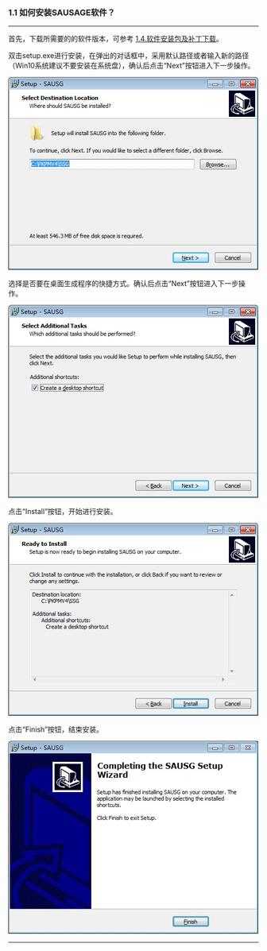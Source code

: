 ### 1.1	如何安装SAUSAGE软件？
---

首先，下载所需要的的软件版本，可参考 [1.4.软件安装包及补丁下载](1.4.软件安装包及补丁下载.md)。

双击setup.exe进行安装，在弹出的对话框中，采用默认路径或者输入新的路径（Win10系统建议不要安装在系统盘），确认后点击“Next”按钮进入下一步操作。
 
![](./image/1.1-1.jpg)

选择是否要在桌面生成程序的快捷方式。确认后点击“Next”按钮进入下一步操作。
 
![](./image/1.1-2.jpg)

点击“Install”按钮，开始进行安装。
 
![](./image/1.1-3.jpg)

点击“Finish”按钮，结束安装。
 
![](./image/1.1-4.jpg)

---
